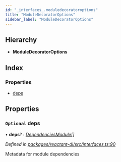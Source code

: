 ```yaml
---
id: "_interfaces_.moduledecoratoroptions"
title: "ModuleDecoratorOptions"
sidebar_label: "ModuleDecoratorOptions"
---
```


## Hierarchy

* **ModuleDecoratorOptions**

## Index

### Properties

* [deps](_interfaces_.moduledecoratoroptions.md#optional-deps)

## Properties

### `Optional` deps

• **deps**? : *[DependenciesModule](../modules/_interfaces_.md#dependenciesmodule)[]*

*Defined in [packages/reactant-di/src/interfaces.ts:90](https://github.com/unadlib/reactant/blob/950d72fe/packages/reactant-di/src/interfaces.ts#L90)*

Metadata for module dependencies
